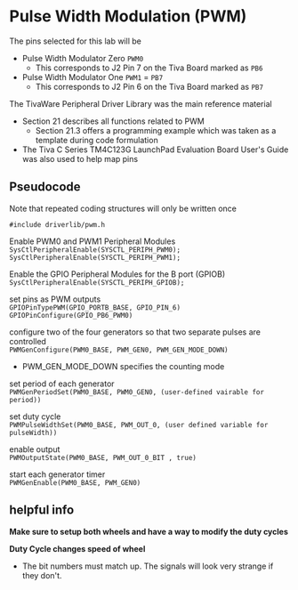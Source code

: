 # Pulse Width Modulation (PWM)

The pins selected for this lab will be 
- Pulse Width Modulator Zero `PWM0`
  - This corresponds to J2 Pin 7 on the Tiva Board marked as `PB6`
- Pulse Width Modulator One `PWM1`  = `PB7`
  - This corresponds to J2 Pin 6 on the Tiva Board marked as `PB7`

The TivaWare Peripheral Driver Library was the main reference material
- Section 21 describes all functions related to PWM
  - Section 21.3 offers a programming example which was taken as a template during code formulation
- The Tiva C Series TM4C123G LaunchPad Evaluation Board User's Guide was also used to help map pins

## Pseudocode
Note that repeated coding structures will only be written once

`#include driverlib/pwm.h` <br>

Enable PWM0 and PWM1 Peripheral Modules <br>
`SysCtlPeripheralEnable(SYSCTL_PERIPH_PWM0);`
`SysCtlPeripheralEnable(SYSCTL_PERIPH_PWM1);`

Enable the GPIO Peripheral Modules for the B port (GPIOB)
`SysCtlPeripheralEnable(SYSCTL_PERIPH_GPIOB);`

set pins as PWM outputs <br>
`GPIOPinTypePWM(GPIO_PORTB_BASE, GPIO_PIN_6)` <br>
`GPIOPinConfigure(GPIO_PB6_PWM0)`

configure two of the four generators so that two separate pulses are controlled  <br>
`PWMGenConfigure(PWM0_BASE, PWM_GEN0, PWM_GEN_MODE_DOWN)`
  - PWM_GEN_MODE_DOWN specifies the counting mode

set period of each generator <br>
`PWMGenPeriodSet(PWM0_BASE, PWM0_GEN0, (user-defined vairable for period))`

set duty cycle <br>
`PWMPulseWidthSet(PWM0_BASE, PWM_OUT_0, (user defined variable for pulseWidth))`

enable output <br>
`PWMOutputState(PWM0_BASE, PWM_OUT_0_BIT , true)`

start each generator timer <br>
`PWMGenEnable(PWM0_BASE, PWM_GEN0)`

## helpful info
**Make sure to setup both wheels and have a way to modify the duty cycles** 

**Duty Cycle changes speed of wheel**
- The bit numbers must match up. The signals will look very strange if they don't.
